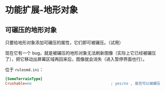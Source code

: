 # 功能扩展-地形对象

## 可碾压的地形对象

只要给地形对象添加可碾压的属性，它们即可被碾压。（试用）

现在它有一个 bug，就是被碾压的地形对象无法刷新图像（实际上它已经被碾压了），把它移动出屏幕区域再回来后，图像就会消失（进入暂停界面也行）。

位于 `rulesmd.ini`：

```ini
[SomeTerrainType]
Crushable=no                                    ; yes/no , 是否可以被碾压 , 默认值是 no
```